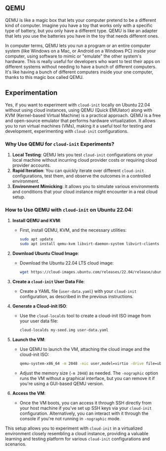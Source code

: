 ## QEMU

QEMU is like a magic box that lets your computer pretend to be a different kind of computer. Imagine you have a toy that works only with a specific type of battery, but you only have a different type. QEMU is like an adapter that lets you use the batteries you have in the toy that needs different ones.

In computer terms, QEMU lets you run a program or an entire computer system (like Windows on a Mac, or Android on a Windows PC) inside your computer, using software to mimic or "emulate" the other system's hardware. This is really useful for developers who want to test their apps on different systems without needing to have a bunch of different computers. It's like having a bunch of different computers inside your one computer, thanks to this magic box called QEMU.

## Experimentation

Yes, if you want to experiment with `cloud-init` locally on Ubuntu 22.04 without using  cloud instances, using QEMU (Quick EMUlator) along with KVM (Kernel-based Virtual Machine) is a practical approach. QEMU is a free and open-source emulator that performs hardware virtualization. It allows you to run virtual machines (VMs), making it a useful tool for testing and development,  experimenting with `cloud-init` configurations.

### Why Use QEMU for `cloud-init` Experiments?

1. **Local Testing**: QEMU lets you test `cloud-init` configurations on your local machine without incurring cloud provider costs or requiring cloud provider accounts.
2. **Rapid Iteration**: You can quickly iterate over different `cloud-init` configurations, test them, and observe the outcomes in a controlled environment.
3. **Environment Mimicking**: It allows you to simulate various environments and conditions that your cloud instance might encounter in a real cloud setup.

### How to Use QEMU with `cloud-init` on Ubuntu 22.04:

1. **Install QEMU and KVM**:
   - First, install QEMU, KVM, and the necessary utilities:
     ```bash
     sudo apt update
     sudo apt install qemu-kvm libvirt-daemon-system libvirt-clients bridge-utils virt-manager cloud-image-utils
     ```

2. **Download Ubuntu Cloud Image**:
   - Download the Ubuntu 22.04 LTS cloud image:
     ```bash
     wget https://cloud-images.ubuntu.com/releases/22.04/release/ubuntu-22.04-server-cloudimg-amd64.img
     ```

3. **Create a `cloud-init` User Data File**:
   - Create a YAML file (`user-data.yaml`) with your `cloud-init` configuration, as described in the previous instructions.

4. **Generate a Cloud-init ISO**:
   - Use the `cloud-localds` tool to create a cloud-init ISO image from your user data file:
     ```bash
     cloud-localds my-seed.img user-data.yaml
     ```

5. **Launch the VM**:
   - Use QEMU to launch the VM, attaching the cloud image and the cloud-init ISO:
     ```bash
     qemu-system-x86_64 -m 2048 -nic user,model=virtio -drive file=ubuntu-22.04-server-cloudimg-amd64.img,format=qcow2 -drive file=my-seed.img,format=raw -nographic
     ```
   - Adjust the memory size (`-m 2048`) as needed. The `-nographic` option runs the VM without a graphical interface, but you can remove it if you're using a GUI-based QEMU version.

6. **Access the VM**:
   - Once the VM boots, you can access it through SSH directly from your host machine if you've set up SSH keys via your `cloud-init` configuration. Alternatively, you can interact with it through the console if you're not running in `-nographic` mode.

This setup allows you to experiment with `cloud-init` in a virtualized environment closely resembling a cloud instance, providing a valuable learning and testing platform for various `cloud-init` configurations and scenarios.

